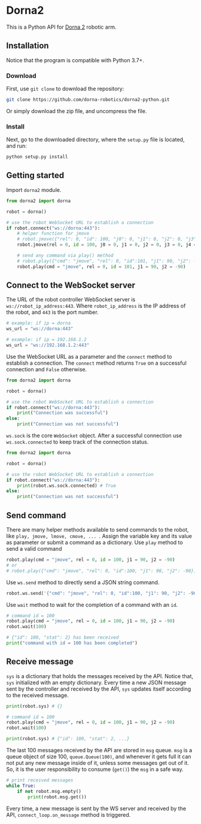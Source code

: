 # Dorna2 
This is a Python API for [Dorna 2][dorna] robotic arm.

## Installation
Notice that the program is compatible with Python 3.7+.

### Download
First, use `git clone` to download the repository:  
```bash
git clone https://github.com/dorna-robotics/dorna2-python.git
```
Or simply download the zip file, and uncompress the file.  

### Install
Next, go to the downloaded directory, where the `setup.py` file is located, and run:
```bash
python setup.py install
```
## Getting started
Import `dorna2` module.
``` python
from dorna2 import dorna

robot = dorna()

# use the robot WebSocket URL to establish a connection
if robot.connect("ws://dorna:443"):
	# helper function for jmove
	# robot.jmove({"rel": 0, "id": 100, "j0": 0, "j1": 0, "j2": 0, "j3": 0, "j4": 0}) 
	robot.jmove(rel = 0, id = 100, j0 = 0, j1 = 0, j2 = 0, j3 = 0, j4 = 0)

	# send any command via play() method
	# robot.play({"cmd": "jmove", "rel": 0, "id":101, "j1": 90, "j2": -90})
	robot.play(cmd = "jmove", rel = 0, id = 101, j1 = 90, j2 = -90)
```  
## Connect to the WebSocket server
The URL of the robot controller WebSocket server is `ws://robot_ip_address:443`. Where `robot_ip_address` is the IP address of the robot, and `443` is the port number. 
```python
# example: if ip = dorna
ws_url = "ws://dorna:443"

# example: if ip = 192.168.1.2
ws_url = "ws://192.168.1.2:443"
```
Use the WebSocket URL as a parameter and the `connect` method to establish a connection. The `connect` method returns `True` on a successful connection and `False` otherwise. 
``` python
from dorna2 import dorna

robot = dorna()

# use the robot WebSocket URL to establish a connection
if robot.connect("ws://dorna:443"):
	print("Connection was successful")
else:
	print("Connection was not successful")
```  
`ws.sock` is the core `WebSocket` object. After a successful connection use `ws.sock.connected` to keep track of the connection status.  
```python
from dorna2 import dorna

robot = dorna()

# use the robot WebSocket URL to establish a connection
if robot.connect("ws://dorna:443"):
	print(robot.ws.sock.connected) # True
else:
	print("Connection was not successful")
``` 
## Send command
There are many helper methods available to send commands to the robot, like `play, jmove, lmove, cmove, ... `. Assign the variable key and its value as parameter or submit a command as a dictionary. Use `play` method to send a valid command
``` python
robot.play(cmd = "jmove", rel = 0, id = 100, j1 = 90, j2 = -90)
# or
# robot.play({"cmd": "jmove", "rel": 0, "id":100, "j1": 90, "j2": -90})
``` 
Use `ws.send` method to directly send a JSON string command.
``` python
robot.ws.send('{"cmd": "jmove", "rel": 0, "id":100, "j1": 90, "j2": -90}')
``` 
Use `wait` method to wait for the completion of a command with an `id`. 
``` python
# command id = 100
robot.play(cmd = "jmove", rel = 0, id = 100, j1 = 90, j2 = -90)
robot.wait(100)

# {"id": 100, "stat": 2} has been received
print("command with id = 100 has been completed")
``` 
## Receive message
`sys` is a dictionary that holds the messages received by the API. Notice that, `sys` initialized with an empty dictionary. Every time a new JSON message sent by the controller and received by the API, `sys` updates itself according to the received message.
``` python
print(robot.sys) # {}

# command id = 100
robot.play(cmd = "jmove", rel = 0, id = 100, j1 = 90, j2 = -90)
robot.wait(100)

print(robot.sys) # {"id": 100, "stat": 2, ...}
``` 
The last 100 messages received by the API are stored in `msg` queue. `msg` is a queue object of size 100, `queue.Queue(100)`, and whenever it gets full it can not put any new message inside of it, unless some messages get out of it. So, it is the user responsibility to consume (`get()`) the `msg` in a safe way.   
``` python
# print received messages 
while True:
	if not robot.msg.empty()
		print(robot.msg.get())
``` 
Every time, a new message is sent by the WS server and received by the API, `connect_loop.on_message` method is triggered.

[dorna]: https://dorna.ai/
